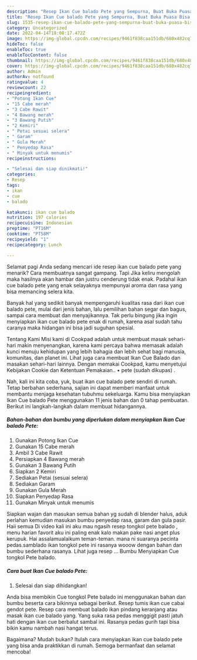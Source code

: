 ```yaml
---
description: "Resep Ikan Cue balado Pete yang Sempurna, Buat Buka Puasa Bisa Manjain Lidah"
title: "Resep Ikan Cue balado Pete yang Sempurna, Buat Buka Puasa Bisa Manjain Lidah"
slug: 1535-resep-ikan-cue-balado-pete-yang-sempurna-buat-buka-puasa-bisa-manjain-lidah
category: Uncategorized
date: 2022-04-14T18:08:17.472Z
image: https://img-global.cpcdn.com/recipes/9461f838caa151db/680x482cq70/ikan-cue-balado-pete-foto-resep-utama.jpg
hideToc: false
enableToc: true
enableTocContent: false
thumbnail: https://img-global.cpcdn.com/recipes/9461f838caa151db/680x482cq70/ikan-cue-balado-pete-foto-resep-utama.jpg
cover: https://img-global.cpcdn.com/recipes/9461f838caa151db/680x482cq70/ikan-cue-balado-pete-foto-resep-utama.jpg
author: Admin
authorAv: notfound
ratingvalue: 4
reviewcount: 22
recipeingredient:
- "Potong Ikan Cue"
- "15 Cabe merah"
- "3 Cabe Rawit"
- "4 Bawang merah"
- "3 Bawang Putih"
- "2 Kemiri"
- " Petai sesuai selera"
- " Garam"
- " Gula Merah"
- " Penyedap Rasa"
- " Minyak untuk menumis"
recipeinstructions:

- "Selesai dan siap dinikmati!"
categories:
- Resep
tags:
- ikan
- cue
- balado

katakunci: ikan cue balado 
nutrition: 197 calories
recipecuisine: Indonesian
preptime: "PT16M"
cooktime: "PT58M"
recipeyield: "1"
recipecategory: Lunch

---
```



Selamat pagi Anda sedang mencari ide resep ikan cue balado pete yang menarik? Cara membuatnya sangat gampang. Tapi Jika keliru mengolah maka hasilnya akan hambar dan justru cenderung tidak enak. Padahal ikan cue balado pete yang enak selayaknya mempunyai aroma dan rasa yang bisa memancing selera kita.


Banyak hal yang sedikit banyak mempengaruhi kualitas rasa dari ikan cue balado pete, mulai dari jenis bahan, lalu pemilihan bahan segar dan bagus, sampai cara membuat dan menyajikannya. Tak perlu bingung jika ingin menyiapkan ikan cue balado pete enak di rumah, karena asal sudah tahu caranya maka hidangan ini bisa jadi suguhan spesial.

Tentang Kami Misi kami di Cookpad adalah untuk membuat masak sehari-hari makin menyenangkan, karena kami percaya bahwa memasak adalah kunci menuju kehidupan yang lebih bahagia dan lebih sehat bagi manusia, komunitas, dan planet ini. Lihat juga cara membuat Ikan Cue Balado dan masakan sehari-hari lainnya. Dengan memakai Cookpad, kamu menyetujui Kebijakan Cookie dan Ketentuan Pemakaian.. • pete (sudah dikupas) .


Nah, kali ini kita coba, yuk, buat ikan cue balado pete sendiri di rumah. Tetap berbahan sederhana, sajian ini dapat memberi manfaat untuk membantu menjaga kesehatan tubuhmu sekeluarga. Kamu bisa menyiapkan Ikan Cue balado Pete menggunakan 11 jenis bahan dan 0 tahap pembuatan. Berikut ini langkah-langkah dalam membuat hidangannya.

<!--inarticleads1-->

##### Bahan-bahan dan bumbu yang diperlukan dalam menyiapkan Ikan Cue balado Pete:

1. Gunakan Potong Ikan Cue
1. Gunakan 15 Cabe merah
1. Ambil 3 Cabe Rawit
1. Persiapkan 4 Bawang merah
1. Gunakan 3 Bawang Putih
1. Siapkan 2 Kemiri
1. Sediakan  Petai (sesuai selera)
1. Sediakan  Garam
1. Gunakan  Gula Merah
1. Siapkan  Penyedap Rasa
1. Gunakan  Minyak untuk menumis


Siapkan wajan dan masukan semua bahan yg sudah di blender halus, aduk perlahan kemudian masukan bumbu penyedap rasa, garam dan gula pasir. Haii semua Di video kali ini aku mau ngasih resep tongkol pete balado , menu harian favorit aku ini paling enak kalo makan pake nasi anget plus kerupuk. Hai assalamualaikum teman-teman. mana ni suaranya pecinta pedas.samblado ikan tongkol pete ini rasanya wooow dengan bahan dan bumbu sederhana rasanya. Lihat juga resep … Bumbu Menyiapkan Cue tongkol Pete balado. 

<!--inarticleads2-->

##### Cara buat Ikan Cue balado Pete:


1. Selesai dan siap dihidangkan!

Anda bisa membikin Cue tongkol Pete balado ini menggunakan bahan dan bumbu beserta cara bikinnya sebagai berikut. Resep tumis ikan cue cabai gendot pete. Resep cara membuat balado ikan pindang keranjang atau masak ikan cue balado yang. Yang suka rasa pedas menggigit pasti jatuh hati dengan ikan cue berbalut sambal ini. Rasanya pedas gurih tapi bisa bikin kamu nambah nasi hangat terus. 

Bagaimana? Mudah bukan? Itulah cara menyiapkan ikan cue balado pete yang bisa anda praktikkan di rumah. Semoga bermanfaat dan selamat mencoba!
